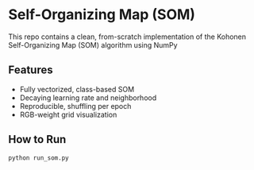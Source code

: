 # Self-Organizing Map (SOM)

This repo contains a clean, from-scratch implementation of the Kohonen Self-Organizing Map (SOM) algorithm using NumPy

## Features
- Fully vectorized, class-based SOM
- Decaying learning rate and neighborhood
- Reproducible, shuffling per epoch
- RGB-weight grid visualization

## How to Run
```bash
python run_som.py
